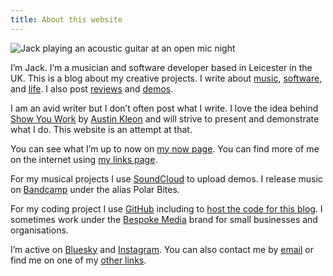 ```yaml
---
title: About this website
---
```

![Jack playing an acoustic guitar at an open mic night](/img/jack-guitar-profile.jpg)

I’m Jack. I’m a musician and software developer based in Leicester in the UK. This is a blog about my creative projects. I write about [music](/posts/music), [software](/posts/software), and [life](/posts/life). I also post [reviews](/reviews) and [demos](/demos).

I am an avid writer but I don’t often post what I write. I love the idea behind [Show You Work](https://austinkleon.com/show-your-work/) by [Austin Kleon](https://austinkleon.com/about/) and will strive to present and demonstrate what I do. This website is an attempt at that.

You can see what I’m up to now on [my now page](/now). You can find more of me on the internet using [my links page](/links).

For my musical projects I use [SoundCloud](https://soundcloud.com/jackgutts) to upload demos. I release music on [Bandcamp](https://polarbites.bandcamp.com/) under the alias Polar Bites.

For my coding project I use [GitHub](https://github.com/jngutteridge) including to [host the code for this blog](https://github.com/jngutteridge/jack-website-2024). I sometimes work under the [Bespoke Media](https://www.bespokemedia.net/) brand for small businesses and organisations.

I’m active on [Bluesky](https://bsky.app/profile/jng.me.uk) and [Instagram](https://www.instagram.com/jackgutts/). You can also contact me by [email](mailto:jack@kingbrick.co.uk) or find me on one of my [other links](/links).
